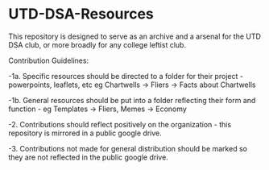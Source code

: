 # UTD-DSA-Resources
This repository is designed to serve as an archive and a arsenal for the UTD DSA club, or more broadly for any college leftist club. 

Contribution Guidelines:

-1a. Specific resources should be directed to a folder for their project - powerpoints, leaflets, etc eg Chartwells -> Fliers -> Facts about Chartwells

-1b. General resources should be put into a folder reflecting their form and function - eg Templates -> Fliers, Memes -> Economy

-2. Contributions should reflect positively on the organization - this repository is mirrored in a public google drive. 

-3. Contributions not made for general distribution should be marked <marking pattern here> so they are not reflected in the public google drive. 
